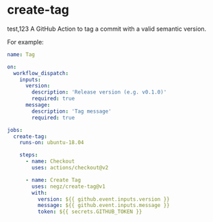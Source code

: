 # create-tag
test,123
A GitHub Action to tag a commit with a valid semantic version.

For example:

```yaml
name: Tag

on:
  workflow_dispatch:
    inputs:
      version:
        description: 'Release version (e.g. v0.1.0)'
        required: true
      message:
        description: 'Tag message'
        required: true

jobs:
  create-tag:
    runs-on: ubuntu-18.04

    steps:
      - name: Checkout
        uses: actions/checkout@v2

      - name: Create Tag
        uses: negz/create-tag@v1
        with:
          version: ${{ github.event.inputs.version }}
          message: ${{ github.event.inputs.message }}
          token: ${{ secrets.GITHUB_TOKEN }}
```
